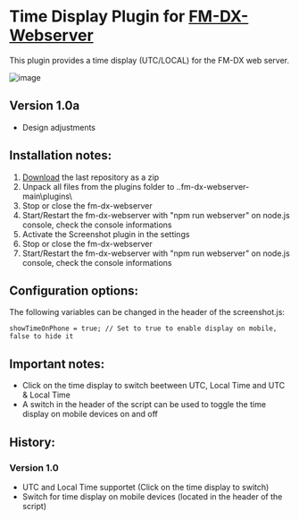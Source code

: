 # Time Display Plugin for [FM-DX-Webserver](https://github.com/NoobishSVK/fm-dx-webserver)

This plugin provides a time display (UTC/LOCAL) for the FM-DX web server.

![image](https://github.com/user-attachments/assets/dda3ddd0-5858-4b89-8a41-5c142fc7556a)


## Version 1.0a

- Design adjustments

## Installation notes:

1. [Download](https://github.com/Highpoint2000/webserver-time/releases) the last repository as a zip
2. Unpack all files from the plugins folder to ..fm-dx-webserver-main\plugins\ 
3. Stop or close the fm-dx-webserver
4. Start/Restart the fm-dx-webserver with "npm run webserver" on node.js console, check the console informations
5. Activate the Screenshot plugin in the settings
6. Stop or close the fm-dx-webserver
7. Start/Restart the fm-dx-webserver with "npm run webserver" on node.js console, check the console informations

## Configuration options:

The following variables can be changed in the header of the screenshot.js:

    showTimeOnPhone = true; // Set to true to enable display on mobile, false to hide it 

## Important notes:

- Click on the time display to switch beetween UTC, Local Time and UTC & Local Time
- A switch in the header of the script can be used to toggle the time display on mobile devices on and off

## History:

### Version 1.0

- UTC and Local Time supportet (Click on the time display to switch)
- Switch for time display on mobile devices (located in the header of the script)
